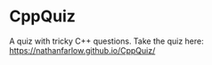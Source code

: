 # CppQuiz
A quiz with tricky C++ questions. Take the quiz here: https://nathanfarlow.github.io/CppQuiz/
